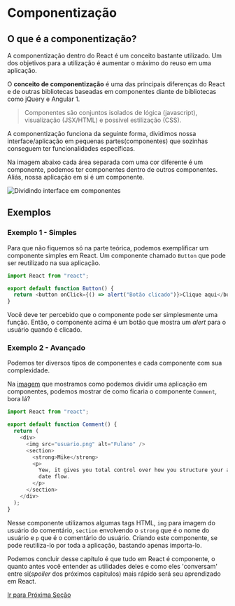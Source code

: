 # Componentização

## O que é a componentização?

A componentização dentro do React é um conceito bastante utilizado. Um dos objetivos para a utilização é aumentar o máximo do reuso em uma aplicação.

O **conceito de componentização** é uma das principais diferenças do React e de outras bibliotecas baseadas em componentes diante de bibliotecas como jQuery e Angular 1.

> Componentes são conjuntos isolados de lógica (javascript), visualização (JSX/HTML) e possível estilização (CSS).

A componentização funciona da seguinte forma, dividimos nossa interface/aplicação em pequenas partes(componentes) que sozinhas conseguem ter funcionalidades específicas.

Na imagem abaixo cada área separada com uma cor diferente é um componente, podemos ter componentes dentro de outros componentes. Aliás, nossa aplicação em si é um componente.

<img name = "Dividindo-interface-em-componentes" src="https://s3.us-west-2.amazonaws.com/secure.notion-static.com/150d7991-e7ed-427e-98cc-0fc4a5fa8d64/Untitled.png?X-Amz-Algorithm=AWS4-HMAC-SHA256&X-Amz-Credential=AKIAT73L2G45O3KS52Y5%2F20200610%2Fus-west-2%2Fs3%2Faws4_request&X-Amz-Date=20200610T083421Z&X-Amz-Expires=86400&X-Amz-Signature=9fc9d8075760178bb1f3a57178317d05f9c2e884afe740013dba5b41f68a8ce8&X-Amz-SignedHeaders=host&response-content-disposition=filename%20%3D%22Untitled.png%22" alt="Dividindo interface em componentes" />

## Exemplos

### Exemplo 1 - Simples

Para que não fiquemos só na parte teórica, podemos exemplificar um componente simples em React. Um componente chamado `Button` que pode ser reutilizado na sua aplicação.

```js
import React from "react";

export default function Button() {
  return <button onClick={() => alert("Botão clicado")}>Clique aqui</button>;
}
```

Você deve ter percebido que o componente pode ser simplesmente uma função. Então, o componente acima é um botão que mostra um _alert_ para o usuário quando é clicado.

### Exemplo 2 - Avançado

Podemos ter diversos tipos de componentes e cada componente com sua complexidade.

Na [imagem](#Dividindo-interface-em-componentes) que mostramos como podemos dividir uma aplicação em componentes, podemos mostrar de como ficaria o componente `Comment`, bora lá?

```js
import React from "react";

export default function Comment() {
  return (
    <div>
      <img src="usuario.png" alt="Fulano" />
      <section>
        <strong>Mike</strong>
        <p>
          Yew, it gives you total control over how you structure your app and
          date flow.
        </p>
      </section>
    </div>
  );
}
```

Nesse componente utilizamos algumas tags HTML, `img` para imagem do usuário do comentário, `section` envolvendo o `strong` que é o nome do usuário e `p` que é o comentário do usuário. Criando este componente, se pode reutiliza-lo por toda a aplicação, bastando apenas importa-lo.

Podemos concluir desse capítulo é que tudo em React é componente, o quanto antes você entender as utilidades deles e como eles 'conversam' entre si(_spoiler_ dos próximos capitulos) mais rápido será seu aprendizado em React.

[Ir para Próxima Seção](./4-JSX.md)
